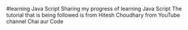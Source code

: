 #learning Java Script
Sharing my progress of learning Java Script 
The tutorial that is being followed is from Hitesh Choudhary from YouTube channel Chai aur Code